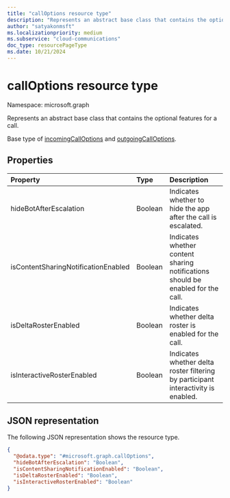 ```yaml
---
title: "callOptions resource type"
description: "Represents an abstract base class that contains the optional features for a call."
author: "satyakonmsft"
ms.localizationpriority: medium
ms.subservice: "cloud-communications"
doc_type: resourcePageType
ms.date: 10/21/2024
---
```


# callOptions resource type

Namespace: microsoft.graph

Represents an abstract base class that contains the optional features for a call.

Base type of [incomingCallOptions](../resources/incomingcalloptions.md) and [outgoingCallOptions](../resources/outgoingcalloptions.md).

## Properties

|Property                              |Type                      |Description                                                                        |
|:---                                  |:---                      |:---                                                                               |
| hideBotAfterEscalation               | Boolean                  | Indicates whether to hide the app after the call is escalated.                    |
| isContentSharingNotificationEnabled  | Boolean                  | Indicates whether content sharing notifications should be enabled for the call.   |
| isDeltaRosterEnabled                 | Boolean                  | Indicates whether delta roster is enabled for the call.                           |
| isInteractiveRosterEnabled           | Boolean                  | Indicates whether delta roster filtering by participant interactivity is enabled. |

## JSON representation

The following JSON representation shows the resource type.
<!-- {
  "blockType": "resource",
  "@odata.type": "microsoft.graph.callOptions"
}
-->
``` json
{
  "@odata.type": "#microsoft.graph.callOptions",
  "hideBotAfterEscalation": "Boolean",
  "isContentSharingNotificationEnabled": "Boolean",
  "isDeltaRosterEnabled": "Boolean",
  "isInteractiveRosterEnabled": "Boolean"
}
```
